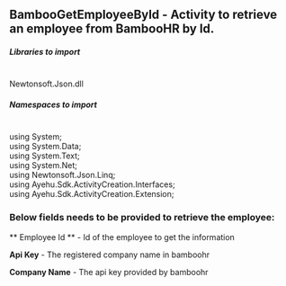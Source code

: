## BambooGetEmployeeById - Activity to retrieve an employee from BambooHR by Id.

##### Libraries to import
</br>
Newtonsoft.Json.dll

##### Namespaces to import 
</br>
using System; </br>
using System.Data; </br>
using System.Text; </br>
using System.Net; </br>
using Newtonsoft.Json.Linq; </br>
using Ayehu.Sdk.ActivityCreation.Interfaces; </br>
using Ayehu.Sdk.ActivityCreation.Extension;

### Below fields needs to be provided to retrieve the employee:
** Employee Id **     - Id of the employee to get the information

**Api Key**		      - The registered company name in bamboohr                   

**Company Name**	  - The api key provided by bamboohr
